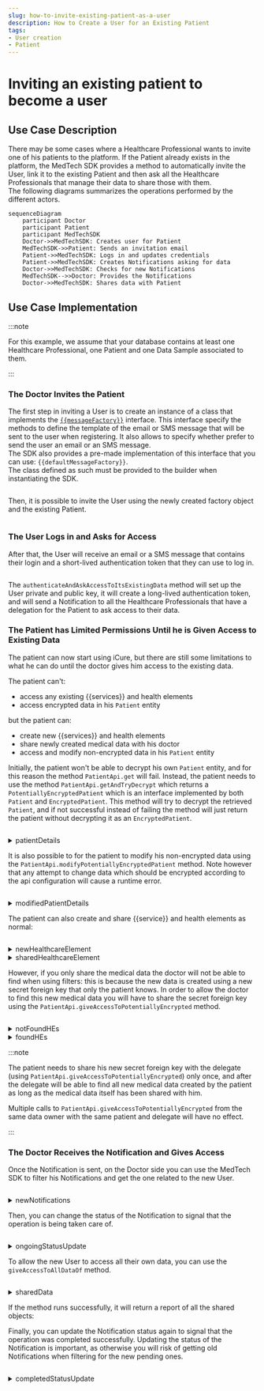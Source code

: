 ```yaml
---
slug: how-to-invite-existing-patient-as-a-user
description: How to Create a User for an Existing Patient
tags:
- User creation
- Patient
---
```

# Inviting an existing patient to become a user

## Use Case Description
There may be some cases where a Healthcare Professional wants to invite one of his patients to the platform. 
If the Patient already exists in the platform, the MedTech SDK provides a method to automatically invite the User, 
link it to the existing Patient and then ask all the Healthcare Professionals that manage their data to share those with 
them.  
The following diagrams summarizes the operations performed by the different actors.  

```mermaid
sequenceDiagram
    participant Doctor
    participant Patient
    participant MedTechSDK
    Doctor->>MedTechSDK: Creates user for Patient
    MedTechSDK->>Patient: Sends an invitation email
    Patient->>MedTechSDK: Logs in and updates credentials
    Patient->>MedTechSDK: Creates Notifications asking for data
    Doctor->>MedTechSDK: Checks for new Notifications
    MedTechSDK-->>Doctor: Provides the Notifications
    Doctor->>MedTechSDK: Shares data with Patient
```

## Use Case Implementation

:::note

For this example, we assume that your database contains at least one Healthcare Professional, one Patient and one Data 
Sample associated to them.

:::

### The Doctor Invites the Patient

The first step in inviting a User is to create an instance of a class that implements the 
[`{{messageFactory}}`](../references/interfaces/EmailMessageFactory) interface. This interface specify the methods to
define the template of the email or SMS message that will be sent to the user when registering. It also allows to specify
whether prefer to send the user an email or an SMS message.  
The SDK also provides a pre-made implementation of this interface that you can use: `{{defaultMessageFactory}}`.  
The class defined as such must be provided to the builder when instantiating the SDK.

<!-- file://code-samples/{{sdk}}/how-to/create-user-for-patient/index.mts snippet:doctor api initialization-->
```typescript
```

Then, it is possible to invite the User using the newly created factory object and the existing Patient.

<!-- file://code-samples/{{sdk}}/how-to/create-user-for-patient/index.mts snippet:doctor invites user-->
```typescript
```

### The User Logs in and Asks for Access

After that, the User will receive an email or a SMS message that contains their login and a short-lived authentication 
token that they can use to log in.

<!-- file://code-samples/{{sdk}}/how-to/create-user-for-patient/index.mts snippet:user logs in-->
```typescript
```

The `authenticateAndAskAccessToItsExistingData` method will set up the User private and public key, it will create a 
long-lived authentication token, and will send a Notification to all the Healthcare Professionals that have a delegation 
for the Patient to ask access to their data.

### The Patient has Limited Permissions Until he is Given Access to Existing Data

The patient can now start using iCure, but there are still some limitations to what he can do until the doctor gives him access to the existing data.

The patient can't:

- access any existing {{services}} and health elements
- access encrypted data in his `Patient` entity

but the patient can:

- create new {{services}} and health elements
- share newly created medical data with his doctor
- access and modify non-encrypted data in his `Patient` entity

Initially, the patient won't be able to decrypt his own `Patient` entity, and for this reason the method 
`PatientApi.get` will fail. Instead, the patient needs to use the method `PatientApi.getAndTryDecrypt` 
which returns a `PotentiallyEncryptedPatient` which is an interface implemented by both `Patient` and 
`EncryptedPatient`. This method will try to decrypt the retrieved `Patient`, and if not successful instead of failing 
the method will just return the patient without decrypting it as an `EncryptedPatient`.

<!-- file://code-samples/{{sdk}}/how-to/create-user-for-patient/index.mts snippet:get patient details-->
```typescript
```
<!-- output://code-samples/{{sdk}}/how-to/create-user-for-patient/patientDetails.txt -->
<details>
<summary>patientDetails</summary>

```json
```
</details>

It is also possible to for the patient to modify his non-encrypted data using the 
`PatientApi.modifyPotentiallyEncryptedPatient` method. Note however that any attempt to change data which should be 
encrypted according to the api configuration will cause a runtime error.

<!-- file://code-samples/{{sdk}}/how-to/create-user-for-patient/index.mts snippet:modify patient details-->
```typescript
```
<!-- output://code-samples/{{sdk}}/how-to/create-user-for-patient/modifiedPatientDetails.txt -->
<details>
<summary>modifiedPatientDetails</summary>

```json
```
</details>

The patient can also create and share {{service}} and health elements as normal:

<!-- file://code-samples/{{sdk}}/how-to/create-user-for-patient/index.mts snippet:create healthcare element-->
```typescript
```
<!-- output://code-samples/{{sdk}}/how-to/create-user-for-patient/newHealthcareElement.txt -->
<details>
<summary>newHealthcareElement</summary>

```json
```
</details>

<!-- output://code-samples/{{sdk}}/how-to/create-user-for-patient/sharedHealthcareElement.txt -->
<details>
<summary>sharedHealthcareElement</summary>

```json
```
</details>

However, if you only share the medical data the doctor will not be able to find when using filters: this is because the
new data is created using a new secret foreign key that only the patient knows. In order to allow the doctor to find 
this new medical data you will have to share the secret foreign key using the 
`PatientApi.giveAccessToPotentiallyEncrypted` method.

<!-- file://code-samples/{{sdk}}/how-to/create-user-for-patient/index.mts snippet:share healthcare element sfk-->
```typescript
```
<!-- output://code-samples/{{sdk}}/how-to/create-user-for-patient/notFoundHEs.txt -->
<details>
<summary>notFoundHEs</summary>

```json
```
</details>

<!-- output://code-samples/{{sdk}}/how-to/create-user-for-patient/foundHEs.txt -->
<details>
<summary>foundHEs</summary>

```json
```
</details>

:::note

The patient needs to share his new secret foreign key with the delegate (using 
`PatientApi.giveAccessToPotentiallyEncrypted`) only once, and after the delegate will be able to find all new medical 
data created by the patient as long as the medical data itself has been shared with him.

Multiple calls to `PatientApi.giveAccessToPotentiallyEncrypted` from the same data owner with the same patient and
delegate will have no effect.

:::

### The Doctor Receives the Notification and Gives Access

Once the Notification is sent, on the Doctor side you can use the MedTech SDK to filter his Notifications and get the one related to 
the new User.

<!-- file://code-samples/{{sdk}}/how-to/create-user-for-patient/index.mts snippet:doctor gets pending notifications-->
```typescript
```
<!-- output://code-samples/{{sdk}}/how-to/create-user-for-patient/newNotifications.txt -->
<details>
<summary>newNotifications</summary>

```text
```
</details>

Then, you can change the status of the Notification to signal that the operation is being taken care of.

<!-- file://code-samples/{{sdk}}/how-to/create-user-for-patient/index.mts snippet:notification set ongoing-->
```typescript
```
<!-- output://code-samples/{{sdk}}/how-to/create-user-for-patient/ongoingStatusUpdate.txt -->
<details>
<summary>ongoingStatusUpdate</summary>

```json
```
</details>

To allow the new User to access all their own data, you can use the `giveAccessToAllDataOf` method.

<!-- file://code-samples/{{sdk}}/how-to/create-user-for-patient/index.mts snippet:data sharing-->
```typescript
```
<!-- output://code-samples/{{sdk}}/how-to/create-user-for-patient/sharedData.txt -->
<details>
<summary>sharedData</summary>

```json
```
</details>

If the method runs successfully, it will return a report of all the shared objects:


Finally, you can update the Notification status again to signal that the operation was completed successfully. 
Updating the status of the Notification is important, as otherwise you will risk of getting old Notifications when filtering
 for the new pending ones.

<!-- file://code-samples/{{sdk}}/how-to/create-user-for-patient/index.mts snippet:completed status-->
```typescript
```
<!-- output://code-samples/{{sdk}}/how-to/create-user-for-patient/completedStatusUpdate.txt -->
<details>
<summary>completedStatusUpdate</summary>

```json
```
</details>
